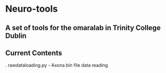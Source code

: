 # Neuro-tools

## A set of tools for the omaralab in Trinity College Dublin

## Current Contents

. rawdataloading.py - Axona bin file data reading
